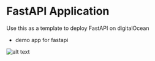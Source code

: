 
# FastAPI Application 
Use this as a template to deploy FastAPI on digitalOcean
* demo app for fastapi

![alt text](http://url/to/img.png](https://github.com/kabuchanga/fastapi-apptst/blob/main/FastAPIdigitalOceanDeploy.png)?raw=true)
